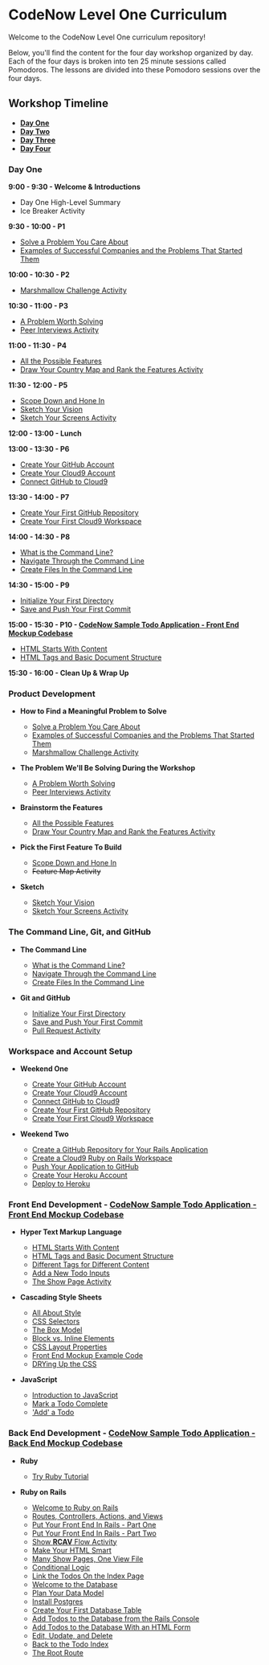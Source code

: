# CodeNow Level One Curriculum
Welcome to the CodeNow Level One curriculum repository!

Below, you'll find the content for the four day workshop organized by day. Each of the four days is broken into ten 25 minute sessions called Pomodoros. The lessons are divided into these Pomodoro sessions over the four days.

## Workshop Timeline
  * [**Day One**](/workshop_timelines/day_one_timeline.md "Day One Timeline")
  * [**Day Two**](/workshop_timelines/day_two_timeline.md "Day Two Timeline")
  * [**Day Three**](/workshop_timelines/day_three_timeline.md "Day Three Timeline")
  * [**Day Four**](/workshop_timelines/day_four_timeline.md "Day Four Timeline")

### Day One
**9:00 - 9:30 - Welcome & Introductions**
  * Day One High-Level Summary
  * Ice Breaker Activity

**9:30 - 10:00 - P1**
  * [Solve a Problem You Care About](/product_development/solve_a_problem_you_care_about.md "Solve a Problem You Care About")
  * [Examples of Successful Companies and the Problems That Started Them](/product_development/examples_of_companies_and_the_problems_that_started_them.md "Examples of Successful Companies and the Problems That Started Them")

**10:00 - 10:30 - P2**
  * [Marshmallow Challenge Activity](/product_development/marshmallow_challenge_activity.md "Marshmallow Challenge Activity")

**10:30 - 11:00 - P3**
  * [A Problem Worth Solving](/product_development/a_problem_worth_solving.md "A Problem Worth Solving")
  * [Peer Interviews Activity](/product_development/peer_interviews_activity.md "Peer Interviews Activity")

**11:00 - 11:30 - P4**
  * [All the Possible Features](/product_development/all_the_possible_features.md "All the Possible Features")
  * [Draw Your Country Map and Rank the Features Activity](/product_development/draw_your_country_map_and_rank_the_features_activity.md "Draw Your Country Map and Rank the Features Activity")

**11:30 - 12:00 - P5**
  * [Scope Down and Hone In](/product_development/scope_down_and_hone_in.md "Scope Down and Hone In")
  * [Sketch Your Vision](/product_development/sketch_your_vision.md "Sketch Your Vision")
  * [Sketch Your Screens Activity](/product_development/sketch_your_screens_activity.md "Sketch Your Screens Activity")

**12:00 - 13:00 - Lunch**

**13:00 - 13:30 - P6**
  * [Create Your GitHub Account](https://public.3.basecamp.com/p/Tnu9rGa3snBHYh45rrpsUGbF "Create Your GitHub Account")
  * [Create Your Cloud9 Account](https://public.3.basecamp.com/p/M3JCNM9Zok2UzDZhVGfs2bYH "Create Your Cloud9 Account")
  * [Connect GitHub to Cloud9](https://public.3.basecamp.com/p/bxEX5vz6goaywUhTi9NdtsoA "Connect GitHub to Cloud9")

**13:30 - 14:00 - P7**
  * [Create Your First GitHub Repository](/workspace_and_account_setup/create_your_first_github_repository.md "Create Your First GitHub Repository")
  * [Create Your First Cloud9 Workspace](/workspace_and_account_setup/create_your_first_cloud9_workspace.md "Create Your First Cloud9 Workspace")

**14:00 - 14:30 - P8**
  * [What is the Command Line?](/the_command_line_git_and_github/what_is_the_command_line.md "What is the Command Line?")
  * [Navigate Through the Command Line](/the_command_line_git_and_github/navigate_through_the_command_line.md "Navigate Through the Command Line")
  * [Create Files In the Command Line](/the_command_line_git_and_github/create_files_in_the_command_line.md "Create Files In the Command Line")

**14:30 - 15:00 - P9**
  * [Initialize Your First Directory](/the_command_line_git_and_github/initialize_your_first_directory.md "Initialize Your First Directory")
  * [Save and Push Your First Commit](/the_command_line_git_and_github/save_and_push_your_first_commit.md "Save and Push Your First Commit")

**15:00 - 15:30 - P10 - [CodeNow Sample Todo Application - Front End Mockup Codebase](https://github.com/CodeNowOrg/todo_app_mockup "CodeNow Sample Todo Application - Front End Mockup Codebase")**
  * [HTML Starts With Content](/front_end_development/html_starts_with_content.md "HTML Starts With Content")
  * [HTML Tags and Basic Document Structure](/front_end_development/html_tags_and_basic_document_structure.md "HTML Tags and Basic Document Structure")

**15:30 - 16:00 - Clean Up & Wrap Up**


### Product Development
  * **How to Find a Meaningful Problem to Solve**
    * [Solve a Problem You Care About](/product_development/solve_a_problem_you_care_about.md "Solve a Problem You Care About")
    * [Examples of Successful Companies and the Problems That Started Them](/product_development/examples_of_companies_and_the_problems_that_started_them.md "Examples of Successful Companies and the Problems That Started Them")
    * [Marshmallow Challenge Activity](/product_development/marshmallow_challenge_activity.md "Marshmallow Challenge Activity")

  * **The Problem We'll Be Solving During the Workshop**
    * [A Problem Worth Solving](/product_development/a_problem_worth_solving.md "A Problem Worth Solving")
    * [Peer Interviews Activity](/product_development/peer_interviews_activity.md "Peer Interviews Activity")

  * **Brainstorm the Features**
    * [All the Possible Features](/product_development/all_the_possible_features.md "All the Possible Features")
    * [Draw Your Country Map and Rank the Features Activity](/product_development/draw_your_country_map_and_rank_the_features_activity.md "Draw Your Country Map and Rank the Features Activity")

  * **Pick the First Feature To Build**
    * [Scope Down and Hone In](/product_development/scope_down_and_hone_in.md "Scope Down and Hone In")
    * ~~Feature Map Activity~~

  * **Sketch**
    * [Sketch Your Vision](/product_development/sketch_your_vision.md "Sketch Your Vision")
    * [Sketch Your Screens Activity](/product_development/sketch_your_screens_activity.md "Sketch Your Screens Activity")

### The Command Line, Git, and GitHub
  * **The Command Line**
    * [What is the Command Line?](/the_command_line_git_and_github/what_is_the_command_line.md "What is the Command Line?")
    * [Navigate Through the Command Line](/the_command_line_git_and_github/navigate_through_the_command_line.md "Navigate Through the Command Line")
    * [Create Files In the Command Line](/the_command_line_git_and_github/create_files_in_the_command_line.md "Create Files In the Command Line")

  * **Git and GitHub**
    * [Initialize Your First Directory](/the_command_line_git_and_github/initialize_your_first_directory.md "Initialize Your First Directory")
    * [Save and Push Your First Commit](/the_command_line_git_and_github/save_and_push_your_first_commit.md "Save and Push Your First Commit")
    * [Pull Request Activity](/the_command_line_git_and_github/pull_request_activity.md "Pull Request Activity")

### Workspace and Account Setup
  * **Weekend One**
    * [Create Your GitHub Account](https://public.3.basecamp.com/p/Tnu9rGa3snBHYh45rrpsUGbF "Create Your GitHub Account")
    * [Create Your Cloud9 Account](https://public.3.basecamp.com/p/M3JCNM9Zok2UzDZhVGfs2bYH "Create Your Cloud9 Account")
    * [Connect GitHub to Cloud9](https://public.3.basecamp.com/p/bxEX5vz6goaywUhTi9NdtsoA "Connect GitHub to Cloud9")
    * [Create Your First GitHub Repository](/workspace_and_account_setup/create_your_first_github_repository.md "Create Your First GitHub Repository")
    * [Create Your First Cloud9 Workspace](/workspace_and_account_setup/create_your_first_cloud9_workspace.md "Create Your First Cloud9 Workspace")

  * **Weekend Two**
    * [Create a GitHub Repository for Your Rails Application](/workspace_and_account_setup/create_a_github_repository_for_your_rails_application.md "Create a GitHub Repository for Your Rails Application")
    * [Create a Cloud9 Ruby on Rails Workspace](/workspace_and_account_setup/create_a_cloud9_ruby_on_rails_workspace.md "Create a Cloud9 Ruby on Rails Workspace")
    * [Push Your Application to GitHub](/workspace_and_account_setup/push_your_application_to_github.md "Push Your Application to GitHub")
    * [Create Your Heroku Account](https://public.3.basecamp.com/p/bFrmQqjKSJuoYBxHhye8NsLr "Create Your Heroku Account")
    * [Deploy to Heroku](/workspace_and_account_setup/deploy_to_heroku.md "Deploy to Heroku")


### Front End Development - [CodeNow Sample Todo Application - Front End Mockup Codebase](https://github.com/CodeNowOrg/todo_app_mockup "CodeNow Sample Todo Application - Front End Mockup Codebase")

* **Hyper Text Markup Language**
  * [HTML Starts With Content](/front_end_development/html_starts_with_content.md "HTML Starts With Content")
  * [HTML Tags and Basic Document Structure](/front_end_development/html_tags_and_basic_document_structure.md "HTML Tags and Basic Document Structure")
  * [Different Tags for Different Content](/front_end_development/different_tags_for_different_content.md "Different Tags for Different Content")
  * [Add a New Todo Inputs](/front_end_development/add_a_new_todo_inputs.md "Add a New Todo Inputs")
  * [The Show Page Activity](/front_end_development/the_show_page_activity.md "The Show Page Activity")

* **Cascading Style Sheets**
  * [All About Style](/front_end_development/all_about_style.md "All About Style")
  * [CSS Selectors](/front_end_development/css_selectors.md "CSS Selectors")
  * [The Box Model](/front_end_development/the_box_model.md "The Box Model")
  * [Block vs. Inline Elements](/front_end_development/block_vs_inline_elements.md "Block vs. Inline Elements")
  * [CSS Layout Properties](/front_end_development/css_layout_properties.md "CSS Layout Properties")
  * [Front End Mockup Example Code](/front_end_development/front_end_mockup_example_code.md "Front End Mockup Example Code")
  * [DRYing Up the CSS](/front_end_development/drying_up_the_css.md "DRYing Up the CSS")

* **JavaScript**
  * [Introduction to JavaScript](/front_end_development/introduction_to_javascript.md "Introduction to JavaScript")
  * [Mark a Todo Complete](/front_end_development/mark_a_todo_complete.md "Mark a Todo Complete")
  * ['Add' a Todo](/front_end_development/add_a_todo.md "'Add' a Todo")

### Back End Development - [CodeNow Sample Todo Application - Back End Mockup Codebase](https://github.com/CodeNowOrg/todo_app_back_end "CodeNow Sample Todo Application - Back End Mockup Codebase")

* **Ruby**
  * [Try Ruby Tutorial](http://tryruby.org/levels/1/challenges/0 "Try Ruby Tutorial")

* **Ruby on Rails**
  * [Welcome to Ruby on Rails](/back_end_development/welcome_to_ruby_on_rails.md "Welcome to Ruby on Rails")
  * [Routes, Controllers, Actions, and Views](/back_end_development/routes_controllers_actions_views.md "# Routes, Controllers, Actions, and Views")
  * [Put Your Front End In Rails - Part One](/back_end_development/put_your_front_end_in_rails_part_one.md "Put Your Front End In Rails - Part One")
  * [Put Your Front End In Rails - Part Two](/back_end_development/put_your_front_end_in_rails_part_two.md "Put Your Front End In Rails - Part Two")
  * [Show **RCAV** Flow Activity](/back_end_development/show_rcav_flow_activity.md "Show RCAV Flow Activity")
  * [Make Your HTML Smart](/back_end_development/make_your_HTML_smart.md "Make Your HTML Smart")
  * [Many Show Pages, One View File](/back_end_development/many_show_pages_one_view_file.md "Many Show Pages, One View File")
  * [Conditional Logic](/back_end_development/conditional_logic.md "Conditional Logic")
  * [Link the Todos On the Index Page](/back_end_development/link_the_todos_on_the_index_page.md "Link the Todos on the Index Page")
  * [Welcome to the Database](/back_end_development/welcome_to_the_database.md "Welcome to the Database")
  * [Plan Your Data Model](/back_end_development/plan_your_data_model.md "Plan Your Data Model")
  * [Install Postgres](/back_end_development/install_postgres.md "Install Postgres")
  * [Create Your First Database Table](/back_end_development/create_your_first_database_table.md "Create Your First Database Table")
  * [Add Todos to the Database from the Rails Console](/back_end_development/add_todos_to_the_database_from_the_rails_console.md "Add Todos to the Database from the Rails Console")
  * [Add Todos to the Database With an HTML Form](/back_end_development/add_todos_to_the_database_with_an_html_form.md "Add Todos to the Database With an HTML Form")
  * [Edit, Update, and Delete](/back_end_development/edit_update_and_delete.md "Edit, Update, and Delete")
  * [Back to the Todo Index](/back_end_development/back_to_the_todo_index.md "Back to the Index")
  * [The Root Route](/back_end_development/the_root_route.md "The Root Route")
